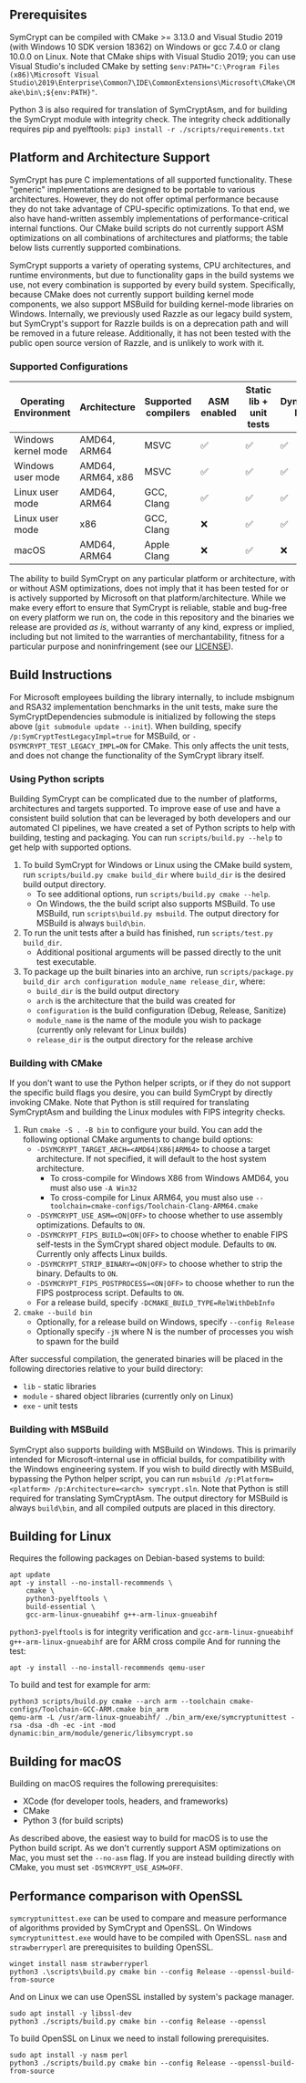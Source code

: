 ## Prerequisites
SymCrypt can be compiled with CMake >= 3.13.0 and Visual Studio 2019 (with Windows 10 SDK version 18362) on Windows
or gcc 7.4.0 or clang 10.0.0 on Linux. Note that CMake ships with Visual Studio 2019; you can use Visual Studio's
included CMake by setting `$env:PATH="C:\Program Files (x86)\Microsoft Visual Studio\2019\Enterprise\Common7\IDE\CommonExtensions\Microsoft\CMake\CMake\bin\;${env:PATH}"`.

Python 3 is also required for translation of SymCryptAsm, and for building the SymCrypt module with integrity check.
The integrity check additionally requires pip and pyelftools: `pip3 install -r ./scripts/requirements.txt`

## Platform and Architecture Support
SymCrypt has pure C implementations of all supported functionality. These "generic" implementations are designed to
be portable to various architectures. However, they do not offer optimal performance because they do not take
advantage of CPU-specific optimizations. To that end, we also have hand-written assembly implementations of
performance-critical internal functions. Our CMake build scripts do not currently support ASM optimizations on all
combinations of architectures and platforms; the table below lists currently supported
combinations.

SymCrypt supports a variety of operating systems, CPU architectures, and runtime environments, but due to functionality
gaps in the build systems we use, not every combination is supported by every build system. Specifically, because
CMake does not currently support building kernel mode components, we also support MSBuild for building kernel-mode
libraries on Windows. Internally, we previously used Razzle as our legacy build system, but SymCrypt's support
for Razzle builds is on a deprecation path and will be removed in a future release. Additionally, it has not been
tested with the public open source version of Razzle, and is unlikely to work with it.

### Supported Configurations

| Operating Environment | Architecture      | Supported compilers | ASM enabled | Static lib + unit tests | Dynamic lib | 
| --------------------- | ----------------- | ------------------- | ----------- | ----------------------- | ----------- |
| Windows kernel mode   | AMD64, ARM64      | MSVC                | ✅          | ✅                      | ✅          |
| Windows user mode     | AMD64, ARM64, x86 | MSVC                | ✅          | ✅                      | ✅          |
| Linux user mode       | AMD64, ARM64      | GCC, Clang          | ✅          | ✅                      | ✅          |
| Linux user mode       | x86               | GCC, Clang          | ❌          | ✅                      | ✅          |
| macOS                 | AMD64, ARM64      | Apple Clang         | ❌          | ✅                      | ❌          |

The ability to build SymCrypt on any particular platform or architecture, with or without ASM optimizations, does not
imply that it has been tested for or is actively supported by Microsoft on that platform/architecture. While we make
every effort to ensure that SymCrypt is reliable, stable and bug-free on every platform we run on, the code in this
repository and the binaries we release are provided *as is*, without warranty of any kind, express or implied, including
but not limited to the warranties of merchantability, fitness for a particular purpose and noninfringement
(see our [LICENSE](./LICENSE)).

## Build Instructions
For Microsoft employees building the library internally, to include msbignum and RSA32 implementation benchmarks in
the unit tests, make sure the SymCryptDependencies submodule is initialized by following the steps above
(`git submodule update --init`). When building, specify `/p:SymCryptTestLegacyImpl=true` for MSBuild,
or `-DSYMCRYPT_TEST_LEGACY_IMPL=ON` for CMake. This only affects the unit tests, and does not change the
functionality of the SymCrypt library itself.

### Using Python scripts
Building SymCrypt can be complicated due to the number of platforms, architectures and targets supported. To improve
ease of use and have a consistent build solution that can be leveraged by both developers and our automated CI
pipelines, we have created a set of Python scripts to help with building, testing and packaging. You can run
`scripts/build.py --help` to get help with supported options.

1. To build SymCrypt for Windows or Linux using the CMake build system, run `scripts/build.py cmake build_dir` where `build_dir` is the desired build output directory.
    * To see additional options, run `scripts/build.py cmake --help`.
    * On Windows, the the build script also supports MSBuild. To use MSBuild, run `scripts\build.py msbuild`. The output directory for MSBuild is always `build\bin`.
1. To run the unit tests after a build has finished, run `scripts/test.py build_dir`.
    * Additional positional arguments will be passed directly to the unit test executable.
1. To package up the built binaries into an archive, run `scripts/package.py build_dir arch configuration module_name release_dir`, where:
    * `build_dir` is the build output directory
    * `arch` is the architecture that the build was created for
    * `configuration` is the build configuration (Debug, Release, Sanitize)
    * `module_name` is the name of the module you wish to package (currently only relevant for Linux builds)
    * `release_dir` is the output directory for the release archive

### Building with CMake
If you don't want to use the Python helper scripts, or if they do not support the specific build flags you desire,
you can build SymCrypt by directly invoking CMake. Note that Python is still required for translating SymCryptAsm
and building the Linux modules with FIPS integrity checks.

1. Run `cmake -S . -B bin` to configure your build. You can add the following optional CMake arguments to change build options:
    * `-DSYMCRYPT_TARGET_ARCH=<AMD64|X86|ARM64>` to choose a target architecture. If not specified, it will default to the host system architecture.
      * To cross-compile for Windows X86 from Windows AMD64, you must also use `-A Win32`
      * To cross-compile for Linux ARM64, you must also use `--toolchain=cmake-configs/Toolchain-Clang-ARM64.cmake`
    * `-DSYMCRYPT_USE_ASM=<ON|OFF>` to choose whether to use assembly optimizations. Defaults to `ON`.
    * `-DSYMCRYPT_FIPS_BUILD=<ON|OFF>` to choose whether to enable FIPS self-tests in the SymCrypt shared object module. Defaults to `ON`. Currently only affects Linux builds.
    * `-DSYMCRYPT_STRIP_BINARY=<ON|OFF>` to choose whether to strip the binary. Defaults to `ON`.
    * `-DSYMCRYPT_FIPS_POSTPROCESS=<ON|OFF>` to choose whether to run the FIPS postprocess script. Defaults to `ON`.
    * For a release build, specify `-DCMAKE_BUILD_TYPE=RelWithDebInfo`
1. `cmake --build bin`
    * Optionally, for a release build on Windows, specify `--config Release`
    * Optionally specify `-jN` where N is the number of processes you wish to spawn for the build

After successful compilation, the generated binaries will be placed in the following directories relative
to your build directory:
* `lib` - static libraries
* `module` - shared object libraries (currently only on Linux)
* `exe` - unit tests

### Building with MSBuild
SymCrypt also supports building with MSBuild on Windows. This is primarily intended for Microsoft-internal use in
official builds, for compatibility with the Windows engineering system. If you wish to build directly with MSBuild,
bypassing the Python helper script, you can run `msbuild /p:Platform=<platform> /p:Architecture=<arch> symcrypt.sln`.
Note that Python is still required for translating SymCryptAsm. The output directory for MSBuild is always `build\bin`,
and all compiled outputs are placed in this directory.

## Building for Linux

Requires the following packages on Debian-based systems to build:
```
apt update
apt -y install --no-install-recommends \
    cmake \
    python3-pyelftools \
    build-essential \
    gcc-arm-linux-gnueabihf g++-arm-linux-gnueabihf
```
`python3-pyelftools` is for integrity verification and `gcc-arm-linux-gnueabihf` `g++-arm-linux-gnueabihf` are for ARM cross compile
And for running the test:
```
apt -y install --no-install-recommends qemu-user
```

To build and test for example for arm:
```
python3 scripts/build.py cmake --arch arm --toolchain cmake-configs/Toolchain-GCC-ARM.cmake bin_arm
qemu-arm -L /usr/arm-linux-gnueabihf/ ./bin_arm/exe/symcryptunittest -rsa -dsa -dh -ec -int -mod dynamic:bin_arm/module/generic/libsymcrypt.so
```

## Building for macOS
Building on macOS requires the following prerequisites:
- XCode (for developer tools, headers, and frameworks)
- CMake
- Python 3 (for build scripts)

As described above, the easiest way to build for macOS is to use the Python build script. As we don't currently support ASM
optimizations on Mac, you must set the `--no-asm` flag. If you are instead building directly with CMake, you must set `-DSYMCRYPT_USE_ASM=OFF`.

## Performance comparison with OpenSSL
`symcryptunittest.exe` can be used to compare and measure performance of algorithms provided by SymCrypt and OpenSSL.
On Windows `symcryptunittest.exe` would have to be compiled with OpenSSL. `nasm` and  `strawberryperl` are
prerequisites to building OpenSSL.

```
winget install nasm strawberryperl
python3 .\scripts\build.py cmake bin --config Release --openssl-build-from-source
```

And on Linux we can use OpenSSL installed by system's package manager.

```
sudo apt install -y libssl-dev
python3 ./scripts/build.py cmake bin --config Release --openssl
```

To build OpenSSL on Linux we need to install following prerequisites.

```
sudo apt install -y nasm perl
python3 ./scripts/build.py cmake bin --config Release --openssl-build-from-source
```
